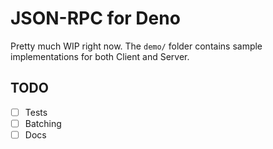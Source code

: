 # JSON-RPC for Deno

Pretty much WIP right now. The `demo/` folder contains sample implementations for both Client and Server.

## TODO

  - [ ] Tests
  - [ ] Batching
  - [ ] Docs
